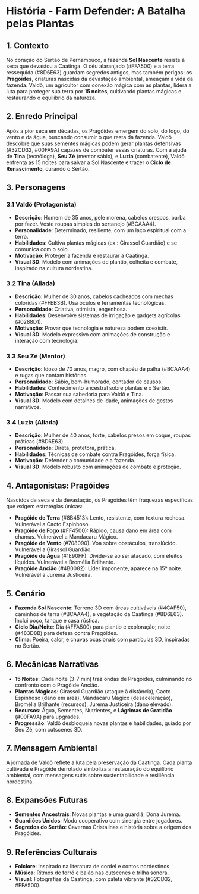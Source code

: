 # História - Farm Defender: A Batalha pelas Plantas

## 1. Contexto

No coração do Sertão de Pernambuco, a fazenda **Sol Nascente** resiste à seca que devastou a Caatinga. O céu alaranjado (#FFA500) e a terra ressequida (#8D6E63) guardam segredos antigos, mas também perigos: os **Pragóides**, criaturas nascidas da devastação ambiental, ameaçam a vida da fazenda. Valdô, um agricultor com conexão mágica com as plantas, lidera a luta para proteger sua terra por **15 noites**, cultivando plantas mágicas e restaurando o equilíbrio da natureza.

## 2. Enredo Principal

Após a pior seca em décadas, os Pragóides emergem do solo, do fogo, do vento e da água, buscando consumir o que resta da fazenda. Valdô descobre que suas sementes mágicas podem gerar plantas defensivas (#32CD32, #00FA9A) capazes de combater essas criaturas. Com a ajuda de **Tina** (tecnóloga), **Seu Zé** (mentor sábio), e **Luzia** (combatente), Valdô enfrenta as 15 noites para salvar a Sol Nascente e trazer o **Ciclo de Renascimento**, curando o Sertão.

## 3. Personagens

### 3.1 Valdô (Protagonista)

- **Descrição**: Homem de 35 anos, pele morena, cabelos crespos, barba por fazer. Veste roupas simples do sertanejo (#BCAAA4).
- **Personalidade**: Determinado, resiliente, com um laço espiritual com a terra.
- **Habilidades**: Cultiva plantas mágicas (ex.: Girassol Guardião) e se comunica com o solo.
- **Motivação**: Proteger a fazenda e restaurar a Caatinga.
- **Visual 3D**: Modelo com animações de plantio, colheita e combate, inspirado na cultura nordestina.

### 3.2 Tina (Aliada)

- **Descrição**: Mulher de 30 anos, cabelos cacheados com mechas coloridas (#FFEB3B). Usa óculos e ferramentas tecnológicas.
- **Personalidade**: Criativa, otimista, engenhosa.
- **Habilidades**: Desenvolve sistemas de irrigação e gadgets agrícolas (#0288D1).
- **Motivação**: Provar que tecnologia e natureza podem coexistir.
- **Visual 3D**: Modelo expressivo com animações de construção e interação com tecnologia.

### 3.3 Seu Zé (Mentor)

- **Descrição**: Idoso de 70 anos, magro, com chapéu de palha (#BCAAA4) e rugas que contam histórias.
- **Personalidade**: Sábio, bem-humorado, contador de causos.
- **Habilidades**: Conhecimento ancestral sobre plantas e o Sertão.
- **Motivação**: Passar sua sabedoria para Valdô e Tina.
- **Visual 3D**: Modelo com detalhes de idade, animações de gestos narrativos.

### 3.4 Luzia (Aliada)

- **Descrição**: Mulher de 40 anos, forte, cabelos presos em coque, roupas práticas (#8D6E63).
- **Personalidade**: Direta, protetora, prática.
- **Habilidades**: Técnicas de combate contra Pragóides, força física.
- **Motivação**: Defender a comunidade e a fazenda.
- **Visual 3D**: Modelo robusto com animações de combate e proteção.

## 4. Antagonistas: Pragóides

Nascidos da seca e da devastação, os Pragóides têm fraquezas específicas que exigem estratégias únicas:

- **Pragóide de Terra** (#8B4513): Lento, resistente, com textura rochosa. Vulnerável a Cacto Espinhoso.
- **Pragóide de Fogo** (#FF4500): Rápido, causa dano em área com chamas. Vulnerável a Mandacaru Mágico.
- **Pragóide de Vento** (#708090): Voa sobre obstáculos, translúcido. Vulnerável a Girassol Guardião.
- **Pragóide de Água** (#1E90FF): Divide-se ao ser atacado, com efeitos líquidos. Vulnerável a Bromélia Brilhante.
- **Pragóide Ancião** (#4B0082): Líder imponente, aparece na 15ª noite. Vulnerável a Jurema Justiceira.

## 5. Cenário

- **Fazenda Sol Nascente**: Terreno 3D com áreas cultiváveis (#4CAF50), caminhos de terra (#BCAAA4), e vegetação da Caatinga (#8D6E63). Inclui poço, tanque e casa rústica.
- **Ciclo Dia/Noite**: Dia (#FFA500) para plantio e exploração; noite (#483D8B) para defesa contra Pragóides.
- **Clima**: Poeira, calor, e chuvas ocasionais com partículas 3D, inspiradas no Sertão.

## 6. Mecânicas Narrativas

- **15 Noites**: Cada noite (3-7 min) traz ondas de Pragóides, culminando no confronto com o Pragóide Ancião.
- **Plantas Mágicas**: Girassol Guardião (ataque à distância), Cacto Espinhoso (dano em área), Mandacaru Mágico (desaceleração), Bromélia Brilhante (recursos), Jurema Justiceira (dano elevado).
- **Recursos**: Água, Sementes, Nutrientes, e **Lágrimas de Gratidão** (#00FA9A) para upgrades.
- **Progressão**: Valdô desbloqueia novas plantas e habilidades, guiado por Seu Zé, com cutscenes 3D.

## 7. Mensagem Ambiental

A jornada de Valdô reflete a luta pela preservação da Caatinga. Cada planta cultivada e Pragóide derrotado simboliza a restauração do equilíbrio ambiental, com mensagens sutis sobre sustentabilidade e resiliência nordestina.

## 8. Expansões Futuras

- **Sementes Ancestrais**: Novas plantas e uma guardiã, Dona Jurema.
- **Guardiões Unidos**: Modo cooperativo com sinergia entre jogadores.
- **Segredos do Sertão**: Cavernas Cristalinas e história sobre a origem dos Pragóides.

## 9. Referências Culturais

- **Folclore**: Inspirado na literatura de cordel e contos nordestinos.
- **Música**: Ritmos de forró e baião nas cutscenes e trilha sonora.
- **Visual**: Fotografias da Caatinga, com paleta vibrante (#32CD32, #FFA500).